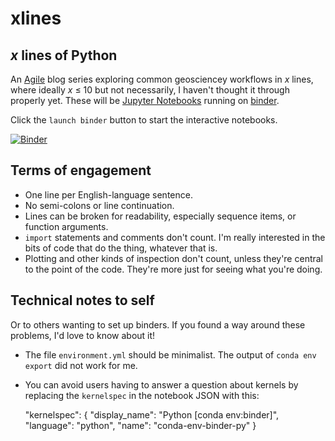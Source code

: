 # xlines

## *x* lines of Python

An [Agile](http://www.agilegeoscience.com/) blog series exploring common geosciencey workflows in *x* lines, where ideally *x* &le; 10 but not necessarily, I haven't thought it through properly yet. These will be [Jupyter Notebooks](http://jupyter.org/) running on [binder](http://mybinder.org/).

Click the `launch binder` button to start the interactive notebooks.

[![Binder](http://mybinder.org/badge.svg)](http://mybinder.org:/repo/agile-geoscience/xlines)


## Terms of engagement

- One line per English-language sentence.
- No semi-colons or line continuation.
- Lines can be broken for readability, especially sequence items, or function arguments.
- `import` statements and comments don't count. I'm really interested in the bits of code that do the thing, whatever that is.
- Plotting and other kinds of inspection don't count, unless they're central to the point of the code. They're more just for seeing what you're doing.


## Technical notes to self

Or to others wanting to set up binders. If you found a way around these problems, I'd love to know about it!

- The file `environment.yml` should be minimalist. The output of `conda env export` did not work for me.
- You can avoid users having to answer a question about kernels by replacing the `kernelspec` in the notebook JSON with this:

    "kernelspec": {
        "display_name": "Python [conda env:binder]",
       "language": "python",
       "name": "conda-env-binder-py"
    }
